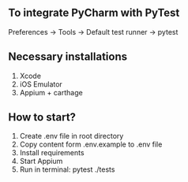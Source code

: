 ## To integrate PyCharm with PyTest
Preferences -> Tools -> Default test runner -> pytest

## Necessary installations
1. Xcode
2. iOS Emulator
3. Appium + carthage


## How to start?
1. Create .env file in root directory
2. Copy content form .env.example to .env file
3. Install requirements
4. Start Appium
5. Run in terminal: pytest ./tests
